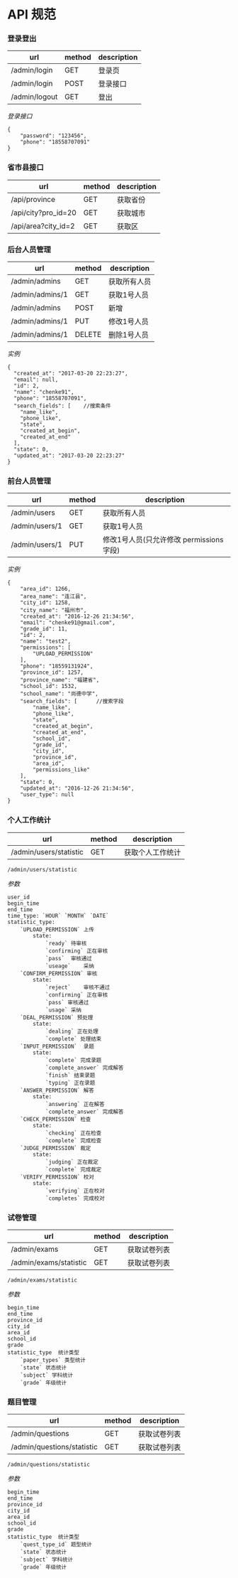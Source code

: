 API 规范
======

### 登录登出

| url | method | description |
| ---- | ----- | ----- |
| /admin/login | GET | 登录页 |
| /admin/login | POST | 登录接口 |
| /admin/logout | GET | 登出 |

*登录接口*

    {
        "password": "123456",
        "phone": "18558707091"
    }


### 省市县接口

| url | method | description |
| ---- | ----- | ----- |
| /api/province | GET | 获取省份 |
| /api/city?pro_id=20 | GET | 获取城市 |
| /api/area?city_id=2 | GET | 获取区 |


### 后台人员管理

| url | method | description |
| ---- | ----- | ----- |
| /admin/admins | GET | 获取所有人员 |
| /admin/admins/1 | GET | 获取1号人员 |
| /admin/admins | POST | 新增 |
| /admin/admins/1 | PUT | 修改1号人员 |
| /admin/admins/1 | DELETE | 删除1号人员 |

*实例*

    {
      "created_at": "2017-03-20 22:23:27",
      "email": null,
      "id": 2,
      "name": "chenke91",
      "phone": "18558707091",
      "search_fields": [    //搜索条件
        "name_like",
        "phone_like",
        "state",
        "created_at_begin",
        "created_at_end"
      ],
      "state": 0,
      "updated_at": "2017-03-20 22:23:27"
    }


### 前台人员管理

| url | method | description |
| ---- | ----- | ----- |
| /admin/users | GET | 获取所有人员 |
| /admin/users/1 | GET | 获取1号人员 |
| /admin/users/1 | PUT | 修改1号人员(只允许修改 permissions字段) |

*实例*

    {
        "area_id": 1266,
        "area_name": "连江县",
        "city_id": 1258,
        "city_name": "福州市",
        "created_at": "2016-12-26 21:34:56",
        "email": "chenke91@gmail.com",
        "grade_id": 11,
        "id": 2,
        "name": "test2",
        "permissions": [
            "UPLOAD_PERMISSION"
        ],
        "phone": "18559131924",
        "province_id": 1257,
        "province_name": "福建省",
        "school_id": 1532,
        "school_name": "尚德中学",
        "search_fields": [      //搜索字段
            "name_like",
            "phone_like",
            "state",
            "created_at_begin",
            "created_at_end",
            "school_id",
            "grade_id",
            "city_id",
            "province_id",
            "area_id",
            "permissions_like"
        ],
        "state": 0,
        "updated_at": "2016-12-26 21:34:56",
        "user_type": null
    }

### 个人工作统计

| url | method | description |
| ---- | ----- | ----- |
| /admin/users/statistic | GET | 获取个人工作统计 |

`/admin/users/statistic`

*参数*

    user_id
    begin_time
    end_time
    time_type: `HOUR` `MONTH` `DATE`
    statistic_type: 
        `UPLOAD_PERMISSION` 上传
            state:
                `ready` 待审核
                `confirming` 正在审核
                `pass`  审核通过
                `useage`    采纳
        `CONFIRM_PERMISSION` 审核
            state:
                `reject`    审核不通过
                `confirming` 正在审核
                `pass` 审核通过
                `usage` 采纳
        `DEAL_PERMISSION` 预处理
            state:
                `dealing` 正在处理
                `complete` 处理结束
        `INPUT_PERMISSION`  录题
            state:
                `complete` 完成录题
                `complete_answer` 完成解答
                `finish` 结束录题
                `typing` 正在录题
        `ANSWER_PERMISSION` 解答
            state:
                `answering` 正在解答
                `complete_answer` 完成解答
        `CHECK_PERMISSION` 检查
            state:
                `checking` 正在检查
                `complete` 完成检查
        `JUDGE_PERMISSION` 裁定
            state:
                `judging` 正在裁定
                `complete` 完成裁定
        `VERIFY_PERMISSION` 校对
            state:
                `verifying` 正在校对
                `completes` 完成校对
                
### 试卷管理

| url | method | description |
| ---- | ----- | ----- |
| /admin/exams | GET | 获取试卷列表 |
| /admin/exams/statistic | GET | 获取试卷列表 |


`/admin/exams/statistic`

*参数*

    begin_time
    end_time
    province_id
    city_id
    area_id
    school_id
    grade
    statistic_type  统计类型
        `paper_types` 类型统计
        `state` 状态统计
        `subject` 学科统计
        `grade` 年级统计

### 题目管理

| url | method | description |
| ---- | ----- | ----- |
| /admin/questions | GET | 获取试卷列表 |
| /admin/questions/statistic | GET | 获取试卷列表 |


`/admin/questions/statistic`

*参数*

    begin_time
    end_time
    province_id
    city_id
    area_id
    school_id
    grade
    statistic_type  统计类型
        `quest_type_id` 题型统计
        `state` 状态统计
        `subject` 学科统计
        `grade` 年级统计
